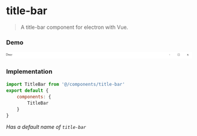 # title-bar
> A title-bar component for electron with Vue.

### Demo
![Demo](demo.gif)

### Implementation
```js
import TitleBar from '@/components/title-bar'
export default {
    components: {
        TitleBar
    }
}
```

*Has a default name of `title-bar`*